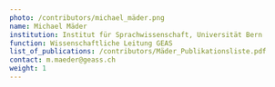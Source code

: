 ```yaml
---
photo: /contributors/michael_mäder.png
name: Michael Mäder
institution: Institut für Sprachwissenschaft, Universität Bern
function: Wissenschaftliche Leitung GEAS
list_of_publications: /contributors/Mäder_Publikationsliste.pdf
contact: m.maeder@geass.ch
weight: 1
---
```

